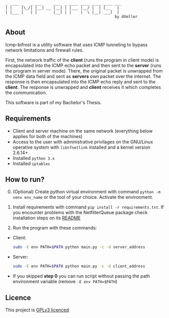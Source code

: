 ```
_ ____ _   _ ___     ___  _ ____ ____ ____ ____ ___
| |    |\_/| |__] __ |__] | |___ |__/ |  | [__   |
| |___ |   | |       |__] | |    |  \ |__| ___]  |
                                                by dXellor
```

## About

Icmp-bifrost is a utility software that uses ICMP tunneling to bypass network limitations and firewall rules.

First, the network traffic of the **client** (runs the program in client mode) is encapsulated into the ICMP echo packet and then sent to the **server** (runs the program in server mode). There, the original packet is unwrapped from the ICMP data field and sent as **servers** own packet over the internet. The response is then encapsulated into the ICMP echo reply and sent to the **client**. The response is unwrapped and **client** receives it which completes the communication.

This software is part of my Bachelor's Thesis.

## Requirements

- Client and server machine on the same network (everything below applies for both of the machines)
- Access to the user with administrative privilages on the GNU/Linux operative system with `libnfnetlink` installed and a kernel version 2.6.14+
- Installed `python 3.x`
- Installed `iptables`

## How to run?

0. (Optional) Create python virtual environment with command `python -m venv env_name` or the tool of your choice. Activate the environment.

1. Install requirements with command `pip install -r requirements.txt`. If you encounter problems with the NetfilterQueue package check installation steps on its [README](https://github.com/oremanj/python-netfilterqueue)

2. Run the program with these commands:

- Client:
  ```bash
  sudo -E env PATH=$PATH python main.py -c -d server_address
  ```
- Server:
  ```bash
  sudo -E env PATH=$PATH python main.py -s -d client_address
  ```
- If you skipped **step 0** you can run script without passing the path environment variable (remove `-E env PATH=$PATH`)

## Licence

This project is [GPLv3 licenced](/LICENCE)
